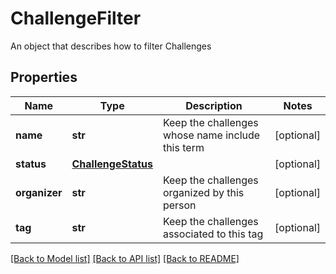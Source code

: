 # ChallengeFilter

An object that describes how to filter Challenges
## Properties
Name | Type | Description | Notes
------------ | ------------- | ------------- | -------------
**name** | **str** | Keep the challenges whose name include this term | [optional] 
**status** | [**ChallengeStatus**](ChallengeStatus.md) |  | [optional] 
**organizer** | **str** | Keep the challenges organized by this person | [optional] 
**tag** | **str** | Keep the challenges associated to this tag | [optional] 

[[Back to Model list]](../README.md#documentation-for-models) [[Back to API list]](../README.md#documentation-for-api-endpoints) [[Back to README]](../README.md)


